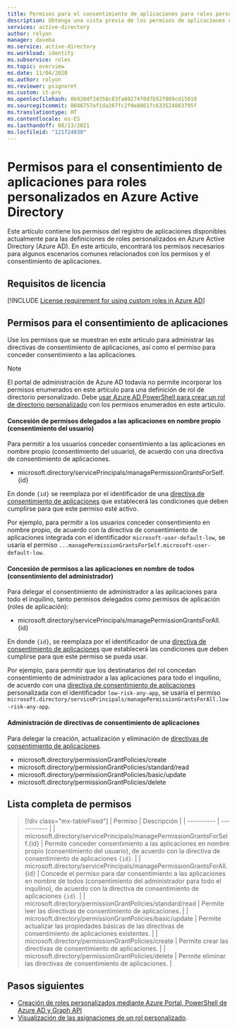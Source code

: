 ```yaml
---
title: Permisos para el consentimiento de aplicaciones para roles personalizados en Azure Active Directory | Microsoft Docs
description: Obtenga una vista previa de los permisos de aplicaciones empresariales para roles de Azure AD personalizados en Azure Portal, PowerShell o Graph API.
services: active-directory
author: rolyon
manager: daveba
ms.service: active-directory
ms.workload: identity
ms.subservice: roles
ms.topic: overview
ms.date: 11/04/2020
ms.author: rolyon
ms.reviewer: psignoret
ms.custom: it-pro
ms.openlocfilehash: 0b920df34358c83fa69274f0d7b52f889cd15010
ms.sourcegitcommit: 0046757af1da267fc2f0e88617c633524883795f
ms.translationtype: HT
ms.contentlocale: es-ES
ms.lasthandoff: 08/13/2021
ms.locfileid: "121724830"
---
```

# <a name="app-consent-permissions-for-custom-roles-in-azure-active-directory"></a>Permisos para el consentimiento de aplicaciones para roles personalizados en Azure Active Directory

Este artículo contiene los permisos del registro de aplicaciones disponibles actualmente para las definiciones de roles personalizados en Azure Active Directory (Azure AD). En este artículo, encontrará los permisos necesarios para algunos escenarios comunes relacionados con los permisos y el consentimiento de aplicaciones.

## <a name="license-requirements"></a>Requisitos de licencia

[!INCLUDE [License requirement for using custom roles in Azure AD](../../../includes/active-directory-p1-license.md)]

## <a name="app-consent-permissions"></a>Permisos para el consentimiento de aplicaciones

Use los permisos que se muestran en este artículo para administrar las directivas de consentimiento de aplicaciones, así como el permiso para conceder consentimiento a las aplicaciones.

> [!NOTE]
> El portal de administración de Azure AD todavía no permite incorporar los permisos enumerados en este artículo para una definición de rol de directorio personalizado. Debe [usar Azure AD PowerShell para crear un rol de directorio personalizado](custom-create.md#create-a-role-using-powershell) con los permisos enumerados en este artículo.

#### <a name="granting-delegated-permissions-to-apps-on-behalf-of-self-user-consent"></a>Concesión de permisos delegados a las aplicaciones en nombre propio (consentimiento del usuario)

Para permitir a los usuarios conceder consentimiento a las aplicaciones en nombre propio (consentimiento del usuario), de acuerdo con una directiva de consentimiento de aplicaciones.

- microsoft.directory/servicePrincipals/managePermissionGrantsForSelf.{id}

En donde `{id}` se reemplaza por el identificador de una [directiva de consentimiento de aplicaciones](../manage-apps/manage-app-consent-policies.md) que establecerá las condiciones que deben cumplirse para que este permiso esté activo.

Por ejemplo, para permitir a los usuarios conceder consentimiento en nombre propio, de acuerdo con la directiva de consentimiento de aplicaciones integrada con el identificador `microsoft-user-default-low`, se usaría el permiso `...managePermissionGrantsForSelf.microsoft-user-default-low`.

#### <a name="granting-permissions-to-apps-on-behalf-of-all-admin-consent"></a>Concesión de permisos a las aplicaciones en nombre de todos (consentimiento del administrador)

Para delegar el consentimiento de administrador a las aplicaciones para todo el inquilino, tanto permisos delegados como permisos de aplicación (roles de aplicación):

- microsoft.directory/servicePrincipals/managePermissionGrantsForAll.{id}

En donde `{id}`, se reemplaza por el identificador de una [directiva de consentimiento de aplicaciones](../manage-apps/manage-app-consent-policies.md) que establecerá las condiciones que deben cumplirse para que este permiso se pueda usar.

Por ejemplo, para permitir que los destinatarios del rol concedan consentimiento de administrador a las aplicaciones para todo el inquilino, de acuerdo con una [directiva de consentimiento de aplicaciones](../manage-apps/manage-app-consent-policies.md) personalizada con el identificador `low-risk-any-app`, se usaría el permiso `microsoft.directory/servicePrincipals/managePermissionGrantsForAll.low-risk-any-app`.

#### <a name="managing-app-consent-policies"></a>Administración de directivas de consentimiento de aplicaciones

Para delegar la creación, actualización y eliminación de [directivas de consentimiento de aplicaciones](../manage-apps/manage-app-consent-policies.md).

- microsoft.directory/permissionGrantPolicies/create
- microsoft.directory/permissionGrantPolicies/standard/read
- microsoft.directory/permissionGrantPolicies/basic/update
- microsoft.directory/permissionGrantPolicies/delete

## <a name="full-list-of-permissions"></a>Lista completa de permisos

> [!div class="mx-tableFixed"]
> | Permiso | Descripción |
> | ---------- | ----------- |
> | microsoft.directory/servicePrincipals/managePermissionGrantsForSelf.{id} | Permite conceder consentimiento a las aplicaciones en nombre propio (consentimiento del usuario), de acuerdo con la directiva de consentimiento de aplicaciones `{id}`. |
> | microsoft.directory/servicePrincipals/managePermissionGrantsForAll.{id} | Concede el permiso para dar consentimiento a las aplicaciones en nombre de todos (consentimiento del administrador para todo el inquilino), de acuerdo con la directiva de consentimiento de aplicaciones `{id}`. |
> | microsoft.directory/permissionGrantPolicies/standard/read | Permite leer las directivas de consentimiento de aplicaciones. |
> | microsoft.directory/permissionGrantPolicies/basic/update | Permite actualizar las propiedades básicas de las directivas de consentimiento de aplicaciones existentes. |
> | microsoft.directory/permissionGrantPolicies/create | Permite crear las directivas de consentimiento de aplicaciones. |
> | microsoft.directory/permissionGrantPolicies/delete | Permite eliminar las directivas de consentimiento de aplicaciones. |

## <a name="next-steps"></a>Pasos siguientes

- [Creación de roles personalizados mediante Azure Portal, PowerShell de Azure AD y Graph API](custom-create.md)
- [Visualización de las asignaciones de un rol personalizado](../roles/view-assignments.md).
